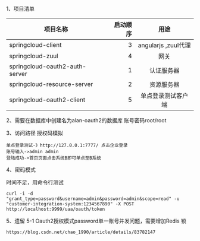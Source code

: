 
1、项目清单

| 项目名称      |  启动顺序  |  用途 |
| --------   | -----:   | :----: |
| springcloud-client     |    3   |   angularjs ,zuul代理  |
| springcloud-zuul      |   4 |   网关   |
| springcloud-oauth2-auth-server        |  1   |   认证服务器    |
| springcloud-resource-server       |  2 |   资源服务器    |
| springcloud-oauth2-client     |  5 |   单点登录测试客户端   |


2、需要在数据库中创建名为alan-oauth2的数据库 账号密码root/root


3、访问路径 授权码模拟
	
	单点登录测试-》http://127.0.0.1:7777/ 点击企业登录
	账号输入->admin admin
	登陆成功->首页页面点击系统B即可单点至B系统
4、密码模式

时间不足，用命令行测试

~~~
curl -i -d "grant_type=password&username=admin&password=admin&scope=read" -u "customer-integration-system:1234567890" -X POST http://localhost:9999/uaa/oauth/token
~~~
5、遗留
5-1 Oauth2授权模式password单一账号并发问题，需要增加Redis 锁
  
~~~
https://blog.csdn.net/chao_1990/article/details/83782147
~~~